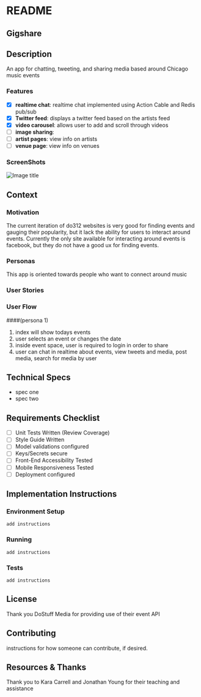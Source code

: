 # README

## Gigshare


## Description
An app for chatting, tweeting, and sharing media based around Chicago music events

### Features
- [x] **realtime chat**: realtime chat implemented using Action Cable and Redis pub/sub 
- [x] **Twitter feed**: displays a twitter feed based on the artists feed
- [x] **video carousel**: allows user to add and scroll through videos
- [ ] **image sharing**: 
- [ ] **artist pages**: view info on artists
- [ ] **venue page**: view info on venues
### ScreenShots
![Image title](imagelink.jpg)

## Context
### Motivation
The current iteration of do312 websites is very good for finding events and gauging their popularity, but it lack the ability for users to interact around events. Currently the only site available for interacting around events is facebook, but they do not have a good ux for finding events.

### Personas
This app is oriented towards people who want to connect around music

### User Stories

### User Flow

####(persona 1) 
  1. index will show todays events
  2. user selects an event or changes the date
  3. inside event space, user is required to login in order to share
  4. user can chat in realtime about events, view tweets and media, post media, search for media by user
 

## Technical Specs
- spec one
- spec two

## Requirements Checklist
- [ ] Unit Tests Written (Review Coverage)
- [ ] Style Guide Written
- [ ] Model validations configured
- [ ] Keys/Secrets secure
- [ ] Front-End Accessibility Tested
- [ ] Mobile Responsiveness Tested
- [ ] Deployment configured

## Implementation Instructions
### Environment Setup
```
add instructions 
```
### Running
```
add instructions 
```
### Tests
```
add instructions 
```
## License
Thank you DoStuff Media for providing use of their event API

## Contributing
instructions for how someone can contribute, if desired. 

## Resources & Thanks
Thank you to Kara Carrell and Jonathan Young for their teaching and assistance

